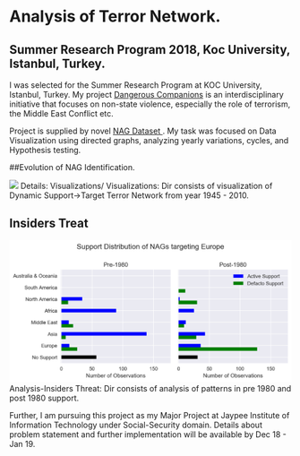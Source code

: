 # Analysis of Terror Network.

## Summer Research Program 2018, Koc University, Istanbul, Turkey. 
I was selected for the Summer Research Program at KOC University, Istanbul, Turkey. My project <a href="https://nonstatearmedgroups.ku.edu.tr" target="_blank">Dangerous Companions</a> is an interdisciplinary initiative that focuses on non-state violence, especially the role of terrorism, the Middle East Conflict etc. 

Project is supplied by novel <a href="https://nonstatearmedgroups.ku.edu.tr" target="_blank"> NAG Dataset </a>. My task was focused on Data Visualization using directed graphs, analyzing yearly variations, cycles, and Hypothesis testing.

##Evolution of NAG Identification.

<img src='Visualizations/Comp_5.gif'/>
Details: Visualizations/
Visualizations: Dir consists of visualization of Dynamic Support->Target Terror Network from year 1945 - 2010.

## Insiders Treat
<img src='Analysis-InsidersThreat/images/Europe.png'/>
Analysis-Insiders Threat: Dir consists of analysis of patterns in pre 1980 and post 1980 support.

Further, I am pursuing this project as my Major Project at Jaypee Institute of Information Technology under Social-Security domain. Details about problem statement and further implementation will be available by Dec 18 - Jan 19.

